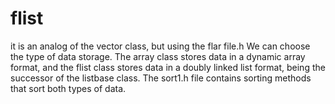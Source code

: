 # flist
it is an analog of the vector class, but using the flar file.h We can choose the type of data storage. 
The array class stores data in a dynamic array format, and the flist class stores data in a doubly linked list format, being the successor of the listbase class. 
The sort1.h file contains sorting methods that sort both types of data.
